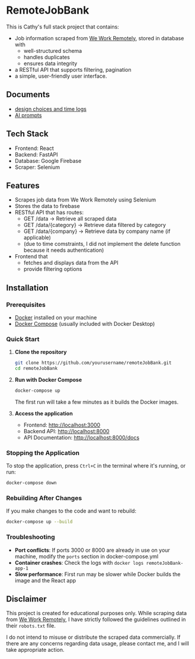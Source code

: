 # RemoteJobBank
This is Cathy's full stack project that contains:
- Job information scraped from [We Work Remotely](https://weworkremotely.com), stored in database with
  - well-structured schema
  - handles duplicates
  - ensures data integrity
- a RESTful API that supports filtering, pagination
- a simple, user-friendly user interface.


## Documents
- [design choices and time logs](https://github.com/cathyfu1215/remoteJobBank/blob/main/design-choices.md)
- [AI prompts](https://github.com/cathyfu1215/remoteJobBank/blob/main/ai-prompts.md)



## Tech Stack
- Frontend: React 
- Backend: FastAPI
- Database: Google Firebase
- Scraper: Selenium


## Features
- Scrapes job data from We Work Remotely using Selenium
- Stores the data to firebase
- RESTful API that has routes:
  - GET /data → Retrieve all scraped data
  - GET /data/{category} → Retrieve data filtered by category
  - GET /data/{company} → Retrieve data by company name (if applicable)
  - (due to time comstraints, I did not implement the delete function because it needs authentication)
- Frontend that
  - fetches and displays data from the API
  - provide filtering options



## Installation

### Prerequisites
- [Docker](https://www.docker.com/products/docker-desktop/) installed on your machine
- [Docker Compose](https://docs.docker.com/compose/install/) (usually included with Docker Desktop)

### Quick Start

1. **Clone the repository**
   ```bash
   git clone https://github.com/yourusername/remoteJobBank.git
   cd remoteJobBank
   ```

2. **Run with Docker Compose**
   ```bash
   docker-compose up
   ```
   The first run will take a few minutes as it builds the Docker images.

3. **Access the application**
   - Frontend: [http://localhost:3000](http://localhost:3000)
   - Backend API: [http://localhost:8000](http://localhost:8000)
   - API Documentation: [http://localhost:8000/docs](http://localhost:8000/docs)

### Stopping the Application

To stop the application, press `Ctrl+C` in the terminal where it's running, or run:
```bash
docker-compose down
```

### Rebuilding After Changes

If you make changes to the code and want to rebuild:
```bash
docker-compose up --build
```

### Troubleshooting

- **Port conflicts**: If ports 3000 or 8000 are already in use on your machine, modify the `ports` section in docker-compose.yml
- **Container crashes**: Check the logs with `docker logs remoteJobBank-app-1`
- **Slow performance**: First run may be slower while Docker builds the image and the React app



## Disclaimer  
This project is created for educational purposes only. While scraping data from [We Work Remotely](https://weworkremotely.com), I have strictly followed the guidelines outlined in their `robots.txt` file.  

I do not intend to misuse or distribute the scraped data commercially. If there are any concerns regarding data usage, please contact me, and I will take appropriate action.
